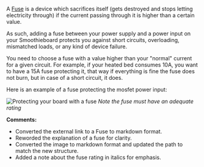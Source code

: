 
A [Fuse](https://en.wikipedia.org/wiki/Fuse_(electrical)) is a device which sacrifices itself (gets destroyed and stops letting electricity through) if the current passing through it is higher than a certain value.

As such, adding a fuse between your power supply and a power input on your Smoothieboard protects you against short circuits, overloading, mismatched loads, or any kind of device failure.

You need to choose a fuse with a value higher than your "normal" current for a given circuit. For example, if your heated bed consumes 10A, you want to have a 15A fuse protecting it, that way if everything is fine the fuse does not burn, but in case of a short circuit, it does.

Here is an example of a fuse protecting the mosfet power input:

![Protecting your board with a fuse](/images/smoothieboard-graphics/schematics/protection-via-fuse.png)
*Note the fuse must have an adequate rating*


**Comments:**
- Converted the external link to a Fuse to markdown format.
- Reworded the explanation of a fuse for clarity.
- Converted the image to markdown format and updated the path to match the new structure.
- Added a note about the fuse rating in italics for emphasis.